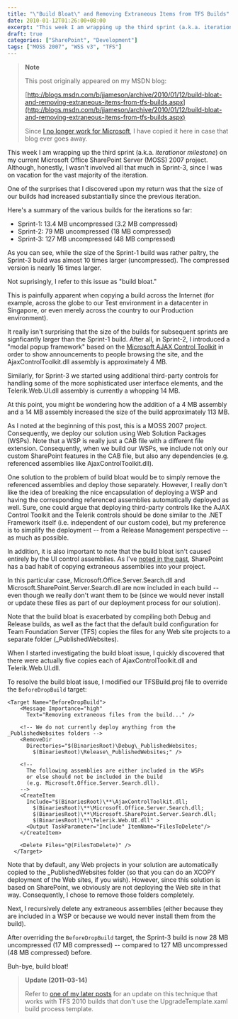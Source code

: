 ```yaml
---
title: "\"Build Bloat\" and Removing Extraneous Items from TFS Builds"
date: 2010-01-12T01:26:00+08:00
excerpt: "This week I am wrapping up the third sprint (a.k.a. iteration or milestone ) on my current Microsoft Office SharePoint Server (MOSS) 2007 project. Although, honestly, I wasn't involved all that much in Sprint-3, since I was on vacation for the vast majority..."
draft: true
categories: ["SharePoint", "Development"]
tags: ["MOSS 2007", "WSS v3", "TFS"]
---
```


> **Note**
>
> This post originally appeared on my MSDN blog:
>
> [http://blogs.msdn.com/b/jjameson/archive/2010/01/12/build-bloat-and-removing-extraneous-items-from-tfs-builds.aspx](http://blogs.msdn.com/b/jjameson/archive/2010/01/12/build-bloat-and-removing-extraneous-items-from-tfs-builds.aspx)
>
> Since [I no longer work for Microsoft](/blog/jjameson/2011/09/02/last-day-with-microsoft), I have copied it here in case that blog ever goes away.

This week I am wrapping up the third sprint (a.k.a. *iteration*or *milestone*) on my current Microsoft Office SharePoint Server (MOSS) 2007 project. Although, honestly, I wasn't involved all that much in Sprint-3, since I was on vacation for the vast majority of the iteration.

One of the surprises that I discovered upon my return was that the size of our builds had increased substantially since the previous iteration.

Here's a summary of the various builds for the iterations so far:

- Sprint-1: 13.4 MB uncompressed (3.2 MB compressed)
- Sprint-2: 79 MB uncompressed (18 MB compressed)
- Sprint-3: 127 MB uncompressed (48 MB compressed)

As you can see, while the size of the Sprint-1 build was rather paltry, the Sprint-3 build was almost 10 times larger (uncompressed). The compressed version is nearly 16 times larger.

Not suprisingly, I refer to this issue as "build bloat."

This is painfully apparent when copying a build across the Internet (for example, across the globe to our Test environment in a datacenter in Singapore, or even merely across the country to our Production environment).

It really isn't surprising that the size of the builds for subsequent sprints are signficantly larger than the Sprint-1 build. After all, in Sprint-2, I introduced a "modal popup framework" based on the [Microsoft AJAX Control Toolkit](http://www.asp.net/ajax) in order to show announcements to people browsing the site, and the AjaxControlToolkit.dll assembly is approximately 4 MB.

Similarly, for Sprint-3 we started using additional third-party controls for handling some of the more sophisticated user interface elements, and the Telerik.Web.UI.dll assembly is currently a whopping 14 MB.

At this point, you might be wondering how the addition of a 4 MB assembly and a 14 MB assembly increased the size of the build approximately 113 MB.

As I noted at the beginning of this post, this is a MOSS 2007 project. Consequently, we deploy our solution using Web Solution Packages (WSPs). Note that a WSP is really just a CAB file with a different file extension. Consequently, when we build our WSPs, we include not only our custom SharePoint features in the CAB file, but also any dependencies (e.g. referenced assemblies like AjaxControlToolkit.dll).

One solution to the problem of build bloat would be to simply remove the referenced assemblies and deploy those separately. However, I really don't like the idea of breaking the nice encapsulation of deploying a WSP and having the corresponding referenced assemblies automatically deployed as well. Sure, one could argue that deploying third-party controls like the AJAX Control Toolkit and the Telerik controls should be done similar to the .NET Framework itself (i.e. independent of our custom code), but my preference is to simplify the deployment -- from a Release Management perspective -- as much as possible.

In addition, it is also important to note that the build bloat isn't caused entirely by the UI control assemblies. As I've [noted in the past](/blog/jjameson/2009/03/30/extraneous-sharepoint-assemblies), SharePoint has a bad habit of copying extraneous assemblies into your project.

In this particular case, Microsoft.Office.Server.Search.dll and Microsoft.SharePoint.Server.Search.dll are now included in each build -- even though we really don't want them to be (since we would never install or update these files as part of our deployment process for our solution).

Note that the build bloat is exacerbated by compiling both Debug and Release builds, as well as the fact that the default build configuration for Team Foundation Server (TFS) copies the files for any Web site projects to a separate folder (\_PublishedWebsites).

When I started investigating the build bloat issue, I quickly discovered that there were actually five copies each of AjaxControlToolkit.dll and Telerik.Web.UI.dll.

To resolve the build bloat issue, I modified our TFSBuild.proj file to override the `BeforeDropBuild` target:

```
<Target Name="BeforeDropBuild">
    <Message Importance="high"
      Text="Removing extraneous files from the build..." />

    <!-- We do not currently deploy anything from the _PublishedWebsites folders -->
    <RemoveDir
      Directories="$(BinariesRoot)\Debug\_PublishedWebsites;
        $(BinariesRoot)\Release\_PublishedWebsites;" />

    <!--
      The following assemblies are either included in the WSPs
      or else should not be included in the build
      (e.g. Microsoft.Office.Server.Search.dll).
    -->
    <CreateItem
      Include="$(BinariesRoot)\**\AjaxControlToolkit.dll;
        $(BinariesRoot)\**\Microsoft.Office.Server.Search.dll;
        $(BinariesRoot)\**\Microsoft.SharePoint.Server.Search.dll;
        $(BinariesRoot)\**\Telerik.Web.UI.dll" >
      <Output TaskParameter="Include" ItemName="FilesToDelete"/>
    </CreateItem>

    <Delete Files="@(FilesToDelete)" />
  </Target>
```

Note that by default, any Web projects in your solution are automatically copied to the \_PublishedWebsites folder (so that you can do an XCOPY deployment of the Web sites, if you wish). However, since this solution is based on SharePoint, we obviously are not deploying the Web site in that way. Consequently, I chose to remove those folders completely.

Next, I recursively delete any extraneous assemblies (either because they are included in a WSP or because we would never install them from the build).

After overriding the `BeforeDropBuild` target, the Sprint-3 build is now 28 MB uncompressed (17 MB compressed) -- compared to 127 MB uncompressed (48 MB compressed) before.

Buh-bye, build bloat!

> **Update (2011-03-14)**
>
> Refer to [one of my later posts](/blog/jjameson/2011/03/14/quot-build-bloat-quot-part-2-a-k-a-removing-extraneous-items-from-sharepoint-visual-studio-projects) for an update on this technique that works with TFS 2010 builds that don't use the UpgradeTemplate.xaml build process template.

